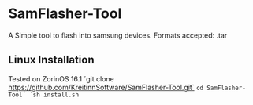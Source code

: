 # SamFlasher-Tool
A Simple tool to flash into samsung devices.
Formats accepted: .tar
 
## Linux Installation
Tested on ZorinOS 16.1
´git clone https://github.com/KreitinnSoftware/SamFlasher-Tool.git`
`cd SamFlasher-Tool´
´sh install.sh`


